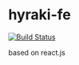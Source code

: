 # hyraki-fe

[![Build Status](https://ci.jzmin.top/api/badges/frontend/hyraki-fe/status.svg)](https://ci.jzmin.top/frontend/hyraki-fe)

based on react.js
